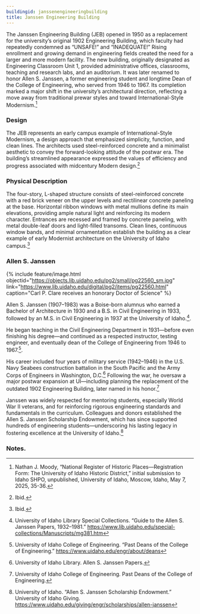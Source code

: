 ```yaml
---
buildingid: janssenengineeringbuilding
title: Janssen Engineering Building
---
```


The Janssen Engineering Building (JEB) opened in 1950 as a replacement for the university’s original 1902 Engineering Building, which faculty had repeatedly condemned as “UNSAFE!” and “INADEQUATE!” Rising enrollment and growing demand in engineering fields created the need for a larger and more modern facility. The new building, originally designated as Engineering Classroom Unit 1, provided administrative offices, classrooms, teaching and research labs, and an auditorium. It was later renamed to honor Allen S. Janssen, a former engineering student and longtime Dean of the College of Engineering, who served from 1946 to 1967. Its completion marked a major shift in the university’s architectural direction, reflecting a move away from traditional prewar styles and toward International-Style Modernism.[^1]

### Design

The JEB represents an early campus example of International-Style Modernism, a design approach that emphasized simplicity, function, and clean lines. The architects used steel-reinforced concrete and a minimalist aesthetic to convey the forward-looking attitude of the postwar era. The building’s streamlined appearance expressed the values of efficiency and progress associated with midcentury Modern design.[^2]

### Physical Description

The four-story, L-shaped structure consists of steel-reinforced concrete with a red brick veneer on the upper levels and rectilinear concrete paneling at the base. Horizontal ribbon windows with metal mullions define its main elevations, providing ample natural light and reinforcing its modern character. Entrances are recessed and framed by concrete paneling, with metal double-leaf doors and light-filled transoms. Clean lines, continuous window bands, and minimal ornamentation establish the building as a clear example of early Modernist architecture on the University of Idaho campus.[^3] 

### Allen S. Janssen

{% include feature/image.html objectid="https://objects.lib.uidaho.edu/pg2/small/pg22560_sm.jpg" link="https://www.lib.uidaho.edu/digital/pg2/items/pg22560.html" caption="Carl P. Clare receives an honorary Doctor of Science" %}

Allen S. Janssen (1907–1983) was a Boise-born alumnus who earned a Bachelor of Architecture in 1930 and a B.S. in Civil Engineering in 1933, followed by an M.S. in Civil Engineering in 1937 at the University of Idaho.[^4]. 

He began teaching in the Civil Engineering Department in 1931—before even finishing his degree—and continued as a respected instructor, testing engineer, and eventually dean of the College of Engineering from 1946 to 1967.[^5]. 

His career included four years of military service (1942–1946) in the U.S. Navy Seabees construction battalion in the South Pacific and the Army Corps of Engineers in Washington, D.C.[^6] Following the war, he oversaw a major postwar expansion at UI—including planning the replacement of the outdated 1902 Engineering Building, later named in his honor.[^7]

Janssen was widely respected for mentoring students, especially World War II veterans, and for reinforcing rigorous engineering standards and fundamentals in the curriculum. Colleagues and donors established the Allen S. Janssen Scholarship Endowment, which has since supported hundreds of engineering students—underscoring his lasting legacy in fostering excellence at the University of Idaho.[^8]

### Notes. 

[^1]: Nathan J. Moody, “National Register of Historic Places—Registration Form: The University of Idaho Historic District,” initial submission to Idaho SHPO, unpublished, University of Idaho, Moscow, Idaho, May 7, 2025, 35-36. 
[^2]: Ibid. 
[^3]: Ibid. 
[^4]: University of Idaho Library Special Collections. “Guide to the Allen S. Janssen Papers, 1932–1981.” https://www.lib.uidaho.edu/special-collections/Manuscripts/mg381.htm 
[^5]: University of Idaho College of Engineering. “Past Deans of the College of Engineering.” https://www.uidaho.edu/engr/about/deans 
[^6]: University of Idaho Library. Allen S. Janssen Papers.
[^7]: University of Idaho College of Engineering. Past Deans of the College of Engineering. 
[^8]: University of Idaho. “Allen S. Janssen Scholarship Endowment.” University of Idaho Giving. https://www.uidaho.edu/giving/engr/scholarships/allen-janssen
